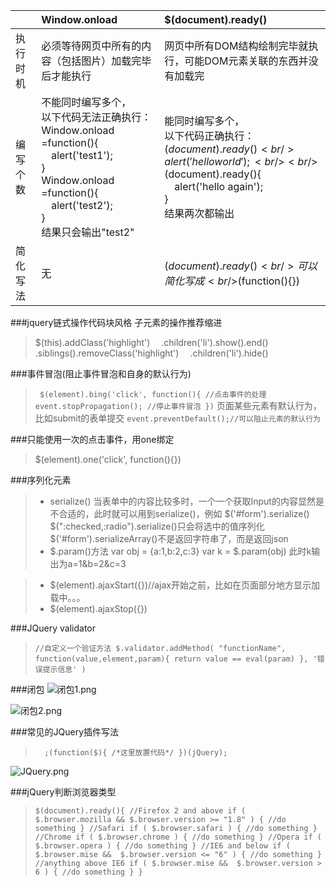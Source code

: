 |    | Window.onload           | $(document).ready()  |
| -------------- |:-------------| :------|
| 执行时机      | 必须等待网页中所有的内容（包括图片）加载完毕后才能执行 | 网页中所有DOM结构绘制完毕就执行，可能DOM元素关联的东西并没有加载完 |
| 编写个数      | 不能同时编写多个，<br />以下代码无法正确执行：<br />Window.onload =function(){<br /> alert('test1');<br />} <br />Window.onload =function(){<br /> alert('test2');<br />}<br />结果只会输出"test2"   |   能同时编写多个，<br />以下代码正确执行：<br />$(document).ready(){<br /> alert('hello world');<br />} <br />$(document).ready(){<br /> alert('hello again');<br />} <br />结果两次都输出|
| 简化写法 |无      |   $(document).ready(){}<br />可以简化写成<br />$(function(){}) |

###jquery链式操作代码块风格
子元素的操作推荐缩进
> $(this).addClass('highlight')
 .children('li').show().end()
.siblings().removeClass('highlight')
 .children('li').hide()

###事件冒泡(阻止事件冒泡和自身的默认行为)
> `
$(element).bing('click', function(){
    //点击事件的处理
    event.stopPropagation(); //停止事件冒泡
})`
 页面某些元素有默认行为，比如submit的表单提交
`event.preventDefault();//可以阻止元素的默认行为`

###只能使用一次的点击事件，用one绑定
> $(element).one('click', function(){})

###序列化元素
>  * serialize()
当表单中的内容比较多时，一个一个获取Input的内容显然是不合适的，此时就可以用到serialize()，例如
$('#form').serialize()
$(":checked,:radio").serialize()只会将选中的值序列化
$('#form').serializeArray()不是返回字符串了，而是返回json
>  * $.param()方法
var obj = {a:1,b:2,c:3}
var k = $.param(obj)
此时k输出为a=1&b=2&c=3

> * $(element).ajaxStart({})//ajax开始之前，比如在页面部分地方显示加载中。。。
> * $(element).ajaxStop({})

###JQuery validator
>  `//自定义一个验证方法
$.validator.addMethod(
    "functionName",
    function(value,element,param){
        return value == eval(param)
    },
    '错误提示信息'
)
`

###闭包
![闭包1.png](http://upload-images.jianshu.io/upload_images/1874069-efc319091e0ec3ad.png?imageMogr2/auto-orient/strip%7CimageView2/2/w/1240)

![闭包2.png](http://upload-images.jianshu.io/upload_images/1874069-cde631971f53c1c2.png?imageMogr2/auto-orient/strip%7CimageView2/2/w/1240)

###常见的JQuery插件写法
>` 
;(function($){
      /*这里放置代码*/
 })(jQuery);`


![JQuery.png](http://upload-images.jianshu.io/upload_images/1874069-73d49e8583a9123d.png?imageMogr2/auto-orient/strip%7CimageView2/2/w/1240)


###jQuery判断浏览器类型
> `$(document).ready(){
    //Firefox 2 and above
    if ( $.browser.mozilla && $.browser.version >= "1.8" ) {
        //do something
    }
    //Safari
    if ( $.browser.safari ) {
        //do something
    }
    //Chrome
    if ( $.browser.chrome ) {
        //do something
    }
    //Opera
    if ( $.browser.opera ) {
        //do something
    }
    //IE6 and below
    if ( $.browser.mise &&  $.browser.version <= "6" ) {
        //do something
    }
    //anything above IE6
    if ( $.browser.mise &&  $.browser.version > 6 ) {
        //do something
    }
}
`
